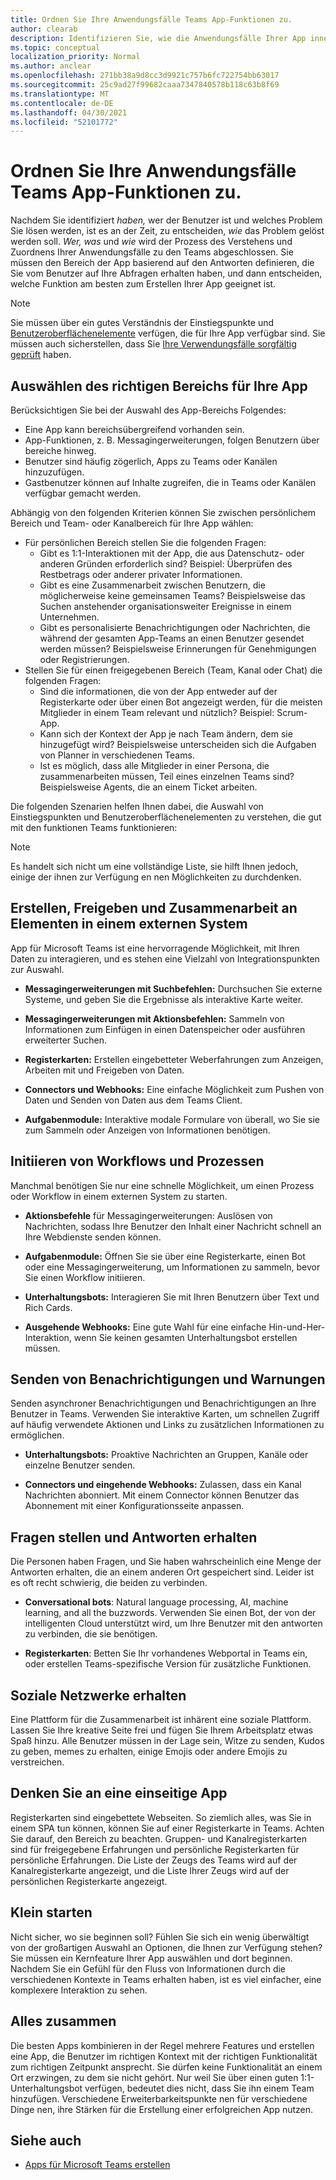```yaml
---
title: Ordnen Sie Ihre Anwendungsfälle Teams App-Funktionen zu.
author: clearab
description: Identifizieren Sie, wie die Anwendungsfälle Ihrer App innerhalb der Teams werden können.
ms.topic: conceptual
localization_priority: Normal
ms.author: anclear
ms.openlocfilehash: 271bb38a9d8cc3d9921c757b6fc722754bb63017
ms.sourcegitcommit: 25c9ad27f99682caaa7347840578b118c63b8f69
ms.translationtype: MT
ms.contentlocale: de-DE
ms.lasthandoff: 04/30/2021
ms.locfileid: "52101772"
---
```

# <a name="map-your-use-cases-to-teams-app-capabilities"></a>Ordnen Sie Ihre Anwendungsfälle Teams App-Funktionen zu.

Nachdem Sie identifiziert *haben,*  wer der Benutzer ist und welches Problem Sie lösen werden, ist es an der Zeit, zu entscheiden, *wie* das Problem gelöst werden soll. *Wer,* *was* und *wie* wird der Prozess des Verstehens und Zuordnens Ihrer Anwendungsfälle zu den Teams abgeschlossen. Sie müssen den Bereich der App basierend auf den Antworten definieren, die Sie vom Benutzer auf Ihre Abfragen erhalten haben, und dann entscheiden, welche Funktion am besten zum Erstellen Ihrer App geeignet ist.

> [!NOTE]
> Sie müssen über ein gutes Verständnis der Einstiegspunkte und [Benutzeroberflächenelemente](../../concepts/extensibility-points.md) verfügen, die für Ihre App verfügbar sind. Sie müssen auch sicherstellen, dass Sie [Ihre Verwendungsfälle sorgfältig geprüft](../../concepts/design/understand-use-cases.md) haben.

## <a name="choose-the-correct-scope-for-your-app"></a>Auswählen des richtigen Bereichs für Ihre App

Berücksichtigen Sie bei der Auswahl des App-Bereichs Folgendes:

* Eine App kann bereichsübergreifend vorhanden sein.
* App-Funktionen, z. B. Messagingerweiterungen, folgen Benutzern über bereiche hinweg.
* Benutzer sind häufig zögerlich, Apps zu Teams oder Kanälen hinzuzufügen.
* Gastbenutzer können auf Inhalte zugreifen, die in Teams oder Kanälen verfügbar gemacht werden.

Abhängig von den folgenden Kriterien können Sie zwischen persönlichem Bereich und Team- oder Kanalbereich für Ihre App wählen:

* Für persönlichen Bereich stellen Sie die folgenden Fragen:
  * Gibt es 1:1-Interaktionen mit der App, die aus Datenschutz- oder anderen Gründen erforderlich sind? Beispiel: Überprüfen des Restbetrags oder anderer privater Informationen.
  * Gibt es eine Zusammenarbeit zwischen Benutzern, die möglicherweise keine gemeinsamen Teams? Beispielsweise das Suchen anstehender organisationsweiter Ereignisse in einem Unternehmen.
  * Gibt es personalisierte Benachrichtigungen oder Nachrichten, die während der gesamten App-Teams an einen Benutzer gesendet werden müssen? Beispielsweise Erinnerungen für Genehmigungen oder Registrierungen.
* Stellen Sie für einen freigegebenen Bereich (Team, Kanal oder Chat) die folgenden Fragen:
  * Sind die informationen, die von der App entweder auf der Registerkarte oder über einen Bot angezeigt werden, für die meisten Mitglieder in einem Team relevant und nützlich? Beispiel: Scrum-App.
  * Kann sich der Kontext der App je nach Team ändern, dem sie hinzugefügt wird? Beispielsweise unterscheiden sich die Aufgaben von Planner in verschiedenen Teams. 
  * Ist es möglich, dass alle Mitglieder in einer Persona, die zusammenarbeiten müssen, Teil eines einzelnen Teams sind? Beispielsweise Agents, die an einem Ticket arbeiten.

Die folgenden Szenarien helfen Ihnen dabei, die Auswahl von Einstiegspunkten und Benutzeroberflächenelementen zu verstehen, die gut mit den funktionen Teams funktionieren:

> [!NOTE]
> Es handelt sich nicht um eine vollständige Liste, sie hilft Ihnen jedoch, einige der ihnen zur Verfügung en nen Möglichkeiten zu durchdenken.

## <a name="create-share-and-collaborate-on-items-in-an-external-system"></a>Erstellen, Freigeben und Zusammenarbeit an Elementen in einem externen System

App für Microsoft Teams ist eine hervorragende Möglichkeit, mit Ihren Daten zu interagieren, und es stehen eine Vielzahl von Integrationspunkten zur Auswahl.

* **Messagingerweiterungen mit Suchbefehlen:** Durchsuchen Sie externe Systeme, und geben Sie die Ergebnisse als interaktive Karte weiter.

* **Messagingerweiterungen mit Aktionsbefehlen:** Sammeln von Informationen zum Einfügen in einen Datenspeicher oder ausführen erweiterter Suchen.

* **Registerkarten:** Erstellen eingebetteter Weberfahrungen zum Anzeigen, Arbeiten mit und Freigeben von Daten.

* **Connectors und Webhooks:** Eine einfache Möglichkeit zum Pushen von Daten und Senden von Daten aus dem Teams Client.

* **Aufgabenmodule:** Interaktive modale Formulare von überall, wo Sie sie zum Sammeln oder Anzeigen von Informationen benötigen.

## <a name="initiate-workflows-and-processes"></a>Initiieren von Workflows und Prozessen

Manchmal benötigen Sie nur eine schnelle Möglichkeit, um einen Prozess oder Workflow in einem externen System zu starten.

* **Aktionsbefehle** für Messagingerweiterungen: Auslösen von Nachrichten, sodass Ihre Benutzer den Inhalt einer Nachricht schnell an Ihre Webdienste senden können.

* **Aufgabenmodule:** Öffnen Sie sie über eine Registerkarte, einen Bot oder eine Messagingerweiterung, um Informationen zu sammeln, bevor Sie einen Workflow initiieren.

* **Unterhaltungsbots:** Interagieren Sie mit Ihren Benutzern über Text und Rich Cards.

* **Ausgehende Webhooks:** Eine gute Wahl für eine einfache Hin-und-Her-Interaktion, wenn Sie keinen gesamten Unterhaltungsbot erstellen müssen.

## <a name="send-notifications-and-alerts"></a>Senden von Benachrichtigungen und Warnungen

Senden asynchroner Benachrichtigungen und Benachrichtigungen an Ihre Benutzer in Teams. Verwenden Sie interaktive Karten, um schnellen Zugriff auf häufig verwendete Aktionen und Links zu zusätzlichen Informationen zu ermöglichen.

* **Unterhaltungsbots:** Proaktive Nachrichten an Gruppen, Kanäle oder einzelne Benutzer senden.

* **Connectors und eingehende Webhooks:** Zulassen, dass ein Kanal Nachrichten abonniert. Mit einem Connector können Benutzer das Abonnement mit einer Konfigurationsseite anpassen.

## <a name="ask-questions-and-get-answers"></a>Fragen stellen und Antworten erhalten

Die Personen haben Fragen, und Sie haben wahrscheinlich eine Menge der Antworten erhalten, die an einem anderen Ort gespeichert sind. Leider ist es oft recht schwierig, die beiden zu verbinden.

* **Conversational bots**: Natural language processing, AI, machine learning, and all the buzzwords. Verwenden Sie einen Bot, der von der intelligenten Cloud unterstützt wird, um Ihre Benutzer mit den antworten zu verbinden, die sie benötigen.

* **Registerkarten**: Betten Sie Ihr vorhandenes Webportal in Teams ein, oder erstellen Teams-spezifische Version für zusätzliche Funktionen.

## <a name="get-social"></a>Soziale Netzwerke erhalten

Eine Plattform für die Zusammenarbeit ist inhärent eine soziale Plattform. Lassen Sie Ihre kreative Seite frei und fügen Sie Ihrem Arbeitsplatz etwas Spaß hinzu. Alle Benutzer müssen in der Lage sein, Witze zu senden, Kudos zu geben, memes zu erhalten, einige Emojis oder andere Emojis zu verstreichen.

## <a name="think-in-terms-of-a-single-page-app"></a>Denken Sie an eine einseitige App

Registerkarten sind eingebettete Webseiten. So ziemlich alles, was Sie in einem SPA tun können, können Sie auf einer Registerkarte in Teams. Achten Sie darauf, den Bereich zu beachten. Gruppen- und Kanalregisterkarten sind für freigegebene Erfahrungen und persönliche Registerkarten für persönliche Erfahrungen. Die Liste der Zeugs des Teams wird auf der Kanalregisterkarte angezeigt, und die Liste Ihrer Zeugs wird auf der persönlichen Registerkarte angezeigt.

## <a name="start-small"></a>Klein starten

Nicht sicher, wo sie beginnen soll? Fühlen Sie sich ein wenig überwältigt von der großartigen Auswahl an Optionen, die Ihnen zur Verfügung stehen? Sie müssen ein Kernfeature Ihrer App auswählen und dort beginnen. Nachdem Sie ein Gefühl für den Fluss von Informationen durch die verschiedenen Kontexte in Teams erhalten haben, ist es viel einfacher, eine komplexere Interaktion zu sehen.

## <a name="put-it-all-together"></a>Alles zusammen

Die besten Apps kombinieren in der Regel mehrere Features und erstellen eine App, die Benutzer im richtigen Kontext mit der richtigen Funktionalität zum richtigen Zeitpunkt ansprecht. Sie dürfen keine Funktionalität an einem Ort erzwingen, zu dem sie nicht gehört. Nur weil Sie über einen guten 1:1-Unterhaltungsbot verfügen, bedeutet dies nicht, dass Sie ihn einem Team hinzufügen. Verschiedene Erweiterbarkeitspunkte nen für verschiedene Dinge nen, ihre Stärken für die Erstellung einer erfolgreichen App nutzen.

## <a name="see-also"></a>Siehe auch

* [Apps für Microsoft Teams erstellen](../../overview.md)
